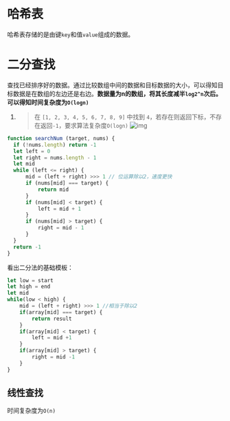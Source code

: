 # 哈希表
哈希表存储的是由键`key`和值`value`组成的数据。

# 二分查找
查找已经排序好的数据。通过比较数组中间的数据和目标数据的大小，可以得知目标数据是在数组的左边还是右边。**数据量为n的数组，将其长度减半`log2^n`次后。可以得知时间复杂度为`O(logn)`**

1. > 在 `[1, 2, 3, 4, 5, 6, 7, 8, 9]` 中找到 `4`，若存在则返回下标，不存在返回`-1`，要求算法复杂度`O(logn)`
![img](/dovis-blog/other/42.png)

```js
function searchNum (target, nums) {
  if (!nums.length) return -1
  let left = 0
  let right = nums.length - 1
  let mid
  while (left <= right) {
      mid = (left + right) >>> 1 // 位运算除以2，速度更快
      if (nums[mid] === target) {
          return mid
      }
      if (nums[mid] < target) {
          left = mid + 1
      }
      if (nums[mid] > target) {
          right = mid - 1
      }
  }
  return -1
}
```
看出二分法的基础模板：
```js
let low = start
let high = end
let mid
while(low < high) {
    mid = (left + right) >>> 1 //相当于除以2
    if(array[mid] === target) {
        return result
    }
    if(array[mid] < target) {
        left = mid +1
    }
    if(array[mid] > target) {
        right = mid -1
    }
}
```

## 线性查找
时间复杂度为`O(n)`